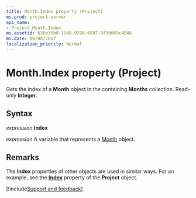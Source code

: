 ```yaml
---
title: Month.Index property (Project)
ms.prod: project-server
api_name:
- Project.Month.Index
ms.assetid: 630e35b0-1940-9290-6587-9f30669c4846
ms.date: 06/08/2017
localization_priority: Normal
---
```



# Month.Index property (Project)

Gets the index of a  **Month** object in the containing **Months** collection. Read-only **Integer**.


## Syntax

_expression_.**Index**

_expression_ A variable that represents a [Month](./Project.Month.md) object.


## Remarks

The  **Index** properties of other objects are used in similar ways. For an example, see the **[Index](Project.Project.Index.md)** property of the **Project** object.

[!include[Support and feedback](~/includes/feedback-boilerplate.md)]